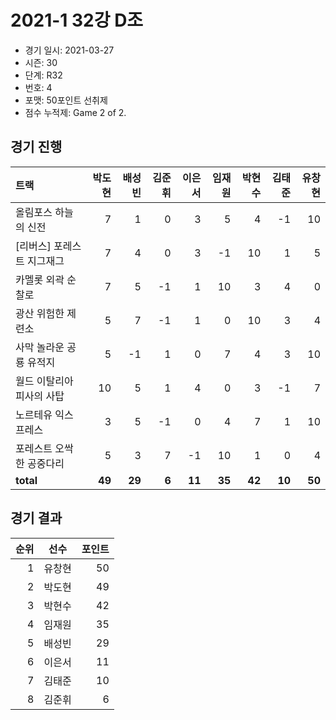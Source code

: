 # 2021-1 32강 D조

- 경기 일시: 2021-03-27
- 시즌: 30
- 단계: R32
- 번호: 4
- 포맷: 50포인트 선취제
- 점수 누적제: Game 2 of 2.





## 경기 진행

| 트랙 | 박도현 | 배성빈 | 김준휘 | 이은서 | 임재원 | 박현수 | 김태준 | 유창현 |
|:---|---:|---:|---:|---:|---:|---:|---:|---:|
| 올림포스 하늘의 신전 | 7 | 1 | 0 | 3 | 5 | 4 | -1 | 10 |
| [리버스] 포레스트 지그재그 | 7 | 4 | 0 | 3 | -1 | 10 | 1 | 5 |
| 카멜롯 외곽 순찰로 | 7 | 5 | -1 | 1 | 10 | 3 | 4 | 0 |
| 광산 위험한 제련소 | 5 | 7 | -1 | 1 | 0 | 10 | 3 | 4 |
| 사막 놀라운 공룡 유적지 | 5 | -1 | 1 | 0 | 7 | 4 | 3 | 10 |
| 월드 이탈리아 피사의 사탑 | 10 | 5 | 1 | 4 | 0 | 3 | -1 | 7 |
| 노르테유 익스프레스 | 3 | 5 | -1 | 0 | 4 | 7 | 1 | 10 |
| 포레스트 오싹한 공중다리 | 5 | 3 | 7 | -1 | 10 | 1 | 0 | 4 |
| __total__ | __49__ | __29__ | __6__ | __11__ | __35__ | __42__ | __10__ | __50__ |




## 경기 결과

| 순위 | 선수 | 포인트 |
|---:|:---:|---:|
| 1 | 유창현 | 50 |
| 2 | 박도현 | 49 |
| 3 | 박현수 | 42 |
| 4 | 임재원 | 35 |
| 5 | 배성빈 | 29 |
| 6 | 이은서 | 11 |
| 7 | 김태준 | 10 |
| 8 | 김준휘 | 6 |

